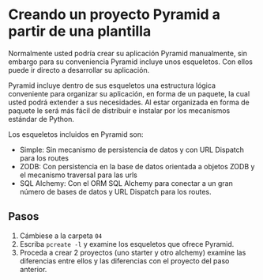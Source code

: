 # Creando un proyecto Pyramid a partir de una plantilla

Normalmente usted podría crear su aplicación Pyramid manualmente, sin embargo
para su conveniencia Pyramid incluye unos esqueletos. Con ellos puede ir directo
a desarrollar su aplicación.

Pyramid incluye dentro de sus esqueletos una estructura lógica conveniente para
organizar su aplicación, en forma de un paquete, la cual usted podrá extender a
sus necesidades. Al estar organizada en forma de paquete le será más fácil de 
distribuir e instalar por los mecanismos estándar de Python.

Los esqueletos incluidos en Pyramid son:

* Simple: Sin mecanismo de persistencia de datos y con URL Dispatch para los routes
* ZODB: Con persistencia en la base de datos orientada a objetos ZODB y el mecanismo traversal para las urls
* SQL Alchemy: Con el ORM SQL Alchemy para conectar a un gran número de bases de datos y URL Dispatch para los routes.

## Pasos

1. Cámbiese a la carpeta `04`
2. Escriba `pcreate -l` y examine los esqueletos que ofrece Pyramid.
3. Proceda a crear 2 proyectos (uno starter y otro alchemy) examine las diferencias entre ellos 
   y las diferencias con el proyecto del paso anterior.
